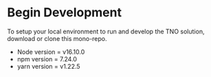 # Begin Development

To setup your local environment to run and develop the TNO solution, download or clone this mono-repo.

- Node version = v16.10.0
- npm version = 7.24.0
- yarn version = v1.22.5
